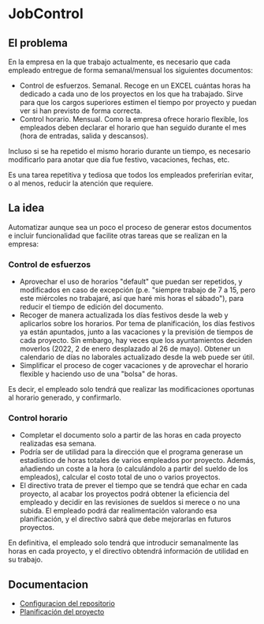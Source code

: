 # JobControl

## El problema
En la empresa en la que trabajo actualmente, es necesario que cada empleado entregue de forma semanal/mensual los siguientes documentos:
- Control de esfuerzos. Semanal. Recoge en un EXCEL cuántas horas ha dedicado a cada uno de los proyectos en los que ha trabajado. Sirve para que los cargos superiores estimen el tiempo por proyecto y puedan ver si han previsto de forma correcta.
- Control horario. Mensual. Como la empresa ofrece horario flexible, los empleados deben declarar el horario que han seguido durante el mes (hora de entradas, salida y descansos).

Incluso si se ha repetido el mismo horario durante un tiempo, es necesario modificarlo para anotar que día fue festivo, vacaciones, fechas, etc.

Es una tarea repetitiva y tediosa que todos los empleados preferirían evitar, o al menos, reducir la atención que requiere.

## La idea
Automatizar aunque sea un poco el proceso de generar estos documentos e incluir funcionalidad que facilite otras tareas que se realizan en la empresa:

### Control de esfuerzos
- Aprovechar el uso de horarios "default" que puedan ser repetidos, y modificados en caso de excepción (p.e. "siempre trabajo de 7 a 15, pero este miércoles no trabajaré, así que haré mis horas el sábado"), para reducir el tiempo de edición del documento.
- Recoger de manera actualizada los días festivos desde la web y aplicarlos sobre los horarios. Por tema de planificación, los días festivos ya están apuntados, junto a las vacaciones y la previsión de tiempos de cada proyecto. Sin embargo, hay veces que los ayuntamientos deciden moverlos (2022, 2 de enero desplazado al 26 de mayo). Obtener un calendario de días no laborales actualizado desde la web puede ser útil.
- Simplificar el proceso de coger vacaciones y de aprovechar el horario flexible y haciendo uso de una "bolsa" de horas.

Es decir, el empleado solo tendrá que realizar las modificaciones oportunas al horario generado, y confirmarlo.

### Control horario
- Completar el documento solo a partir de las horas en cada proyecto realizadas esa semana.
- Podría ser de utilidad para la dirección que el programa generase un estadístico de horas totales de varios empleados por proyecto. Además, añadiendo un coste a la hora (o calculándolo a partir del sueldo de los empleados), calcular el costo total de uno o varios proyectos.
- El directivo trata de prever el tiempo que se tendrá que echar en cada proyecto, al acabar los proyectos podrá obtener la eficiencia del empleado y decidir en las revisiones de sueldos si merece o no una subida. El empleado podrá dar realimentación valorando esa planificación, y el directivo sabrá que debe mejorarlas en futuros proyectos.

En definitiva, el empleado solo tendrá que introducir semanalmente las horas en cada proyecto, y el directivo obtendrá información de utilidad en su trabajo.

## Documentacion
- [Configuracion del repositorio](docs/entorno.md)
- [Planificación del proyecto](docs/planificacion.md)
